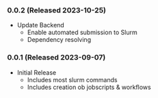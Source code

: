 ### 0.0.2 (Released 2023-10-25)
* Update Backend
	- Enable automated submission to Slurm 
	- Dependency resolving 


### 0.0.1 (Released 2023-09-07)
* Initial Release
	- Includes most slurm commands 
	- Includes creation ob jobscripts & workflows
